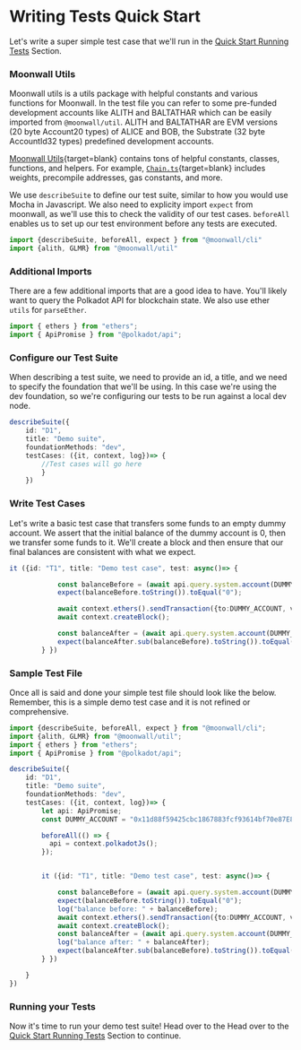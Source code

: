# Writing Tests Quick Start

Let's write a super simple test case that we'll run in the
[Quick Start Running Tests](/guide/test/quick-start) Section.

### Moonwall Utils

Moonwall utils is a utils package with helpful constants and various functions for Moonwall. In the test file you can refer to some pre-funded development accounts like ALITH and BALTATHAR which can be easily imported from ```@moonwall/util```. ALITH and BALTATHAR are EVM versions (20 byte Account20 types) of ALICE and BOB, the Substrate (32 byte AccountId32 types) predefined development accounts.

[Moonwall Utils](https://github.com/Moonsong-Labs/moonwall/tree/main/packages/util){target=blank} contains tons of helpful constants, classes, functions, and helpers. For example, [`Chain.ts`](https://github.com/Moonsong-Labs/moonwall/blob/main/packages/util/src/constants/chain.ts){target=blank} includes weights, precompile addresses, gas constants, and more.

We use `describeSuite` to define our test suite, similar to how you would use Mocha in Javascript. We also need to explicity import `expect` from moonwall, as we'll use this to check the validity of our test cases. `beforeAll` enables us to set up our test environment before any tests are executed.

```typescript
import {describeSuite, beforeAll, expect } from "@moonwall/cli"
import {alith, GLMR} from "@moonwall/util"
```

### Additional Imports

There are a few additional imports that are a good idea to have. You'll likely want to query the Polkadot API for blockchain state. We also use ether `utils` for `parseEther`.

```typescript
import { ethers } from "ethers";
import { ApiPromise } from "@polkadot/api";
```


### Configure our Test Suite

When describing a test suite, we need to provide an id, a title, and we need to specify the foundation that we'll be using. In this case we're using the dev foundation, so we're configuring our tests to be run against a local dev node.

```typescript
describeSuite({
	id: "D1",
	title: "Demo suite",
	foundationMethods: "dev",
	testCases: ({it, context, log})=> {
		//Test cases will go here
		}
	})
```

### Write Test Cases

Let's write a basic test case that transfers some funds to an empty dummy account. We assert that the initial balance of the dummy account is 0, then we transfer some funds to it. We'll create a block and then ensure that our final balances are consistent with what we expect.

```typescript
it ({id: "T1", title: "Demo test case", test: async()=> {

            const balanceBefore = (await api.query.system.account(DUMMY_ACCOUNT)).data.free;
            expect(balanceBefore.toString()).toEqual("0");

            await context.ethers().sendTransaction({to:DUMMY_ACCOUNT, value: ethers.parseEther("1").toString() });
            await context.createBlock();

            const balanceAfter = (await api.query.system.account(DUMMY_ACCOUNT)).data.free;
            expect(balanceAfter.sub(balanceBefore).toString()).toEqual(ethers.parseEther("1").toString());
		} })
```

### Sample Test File

Once all is said and done your simple test file should look like the below. Remember, this is a simple demo test case and it is not refined or comprehensive.

```typescript
import {describeSuite, beforeAll, expect } from "@moonwall/cli";
import {alith, GLMR} from "@moonwall/util";
import { ethers } from "ethers";
import { ApiPromise } from "@polkadot/api";

describeSuite({
    id: "D1",
    title: "Demo suite",
    foundationMethods: "dev",
    testCases: ({it, context, log})=> {
        let api: ApiPromise;
        const DUMMY_ACCOUNT = "0x11d88f59425cbc1867883fcf93614bf70e87E854";

        beforeAll(() => {
          api = context.polkadotJs();
        });


        it ({id: "T1", title: "Demo test case", test: async()=> {

            const balanceBefore = (await api.query.system.account(DUMMY_ACCOUNT)).data.free;
            expect(balanceBefore.toString()).toEqual("0");
            log("balance before: " + balanceBefore);
            await context.ethers().sendTransaction({to:DUMMY_ACCOUNT, value: ethers.parseEther("1").toString() });
            await context.createBlock();
            const balanceAfter = (await api.query.system.account(DUMMY_ACCOUNT)).data.free;
            log("balance after: " + balanceAfter);
            expect(balanceAfter.sub(balanceBefore).toString()).toEqual(ethers.parseEther("1").toString());
        } })

    }
})
```


### Running your Tests

Now it's time to run your demo test suite! Head over to the Head over to the [Quick Start Running Tests](/guide/test/quick-start) Section to continue.
